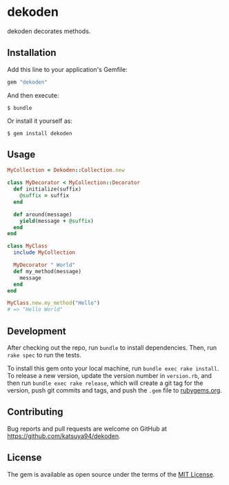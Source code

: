 # dekoden
dekoden decorates methods.

## Installation

Add this line to your application's Gemfile:

```ruby
gem "dekoden"
```

And then execute:

    $ bundle

Or install it yourself as:

    $ gem install dekoden

## Usage

```ruby
MyCollection = Dekoden::Collection.new

class MyDecorator < MyCollection::Decorator
  def initialize(suffix)
    @suffix = suffix
  end

  def around(message)
    yield(message + @suffix)
  end
end

class MyClass
  include MyCollection

  MyDecorator " World"
  def my_method(message)
    message
  end
end

MyClass.new.my_method("Hello")
# => "Hello World"
```

## Development

After checking out the repo, run `bundle` to install dependencies. Then, run `rake spec` to run the tests.

To install this gem onto your local machine, run `bundle exec rake install`. To release a new version, update the version number in `version.rb`, and then run `bundle exec rake release`, which will create a git tag for the version, push git commits and tags, and push the `.gem` file to [rubygems.org](https://rubygems.org).

## Contributing

Bug reports and pull requests are welcome on GitHub at https://github.com/katsuya94/dekoden.


## License

The gem is available as open source under the terms of the [MIT License](http://opensource.org/licenses/MIT).

